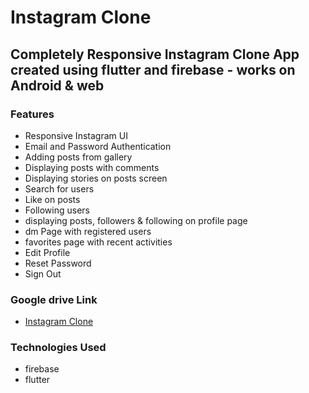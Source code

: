 # Instagram Clone

## Completely Responsive Instagram Clone App created using flutter and firebase - works on Android & web

### Features

- Responsive Instagram UI
- Email and Password Authentication
- Adding posts from gallery
- Displaying posts with comments
- Displaying stories on posts screen
- Search for users
- Like on posts
- Following users
- displaying posts, followers & following on profile page
- dm Page with registered users
- favorites page with recent activities
- Edit Profile
- Reset Password
- Sign Out

### Google drive Link

- [Instagram Clone](https://drive.google.com/file/d/1BvBAgU7eJiJCuPMmAkzy87xb4-XJmATK/view?usp=drivesdk)

### Technologies Used

- firebase
- flutter
